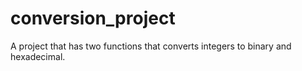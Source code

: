 # conversion_project
A project that has two functions that converts integers to binary and hexadecimal.
